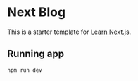 # Next Blog

This is a starter template for [Learn Next.js](https://nextjs.org/learn).

## Running app

```
npm run dev
```
